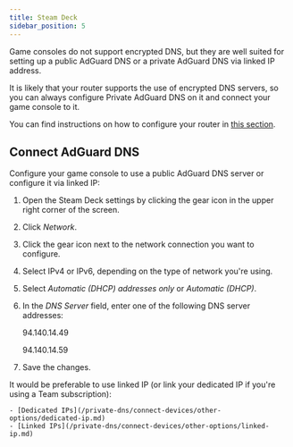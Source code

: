 ```yaml
---
title: Steam Deck
sidebar_position: 5
---
```


Game consoles do not support encrypted DNS, but they are well suited for setting up a public AdGuard DNS or a private AdGuard DNS via linked IP address.

It is likely that your router supports the use of encrypted DNS servers, so you can always configure Private AdGuard DNS on it and connect your game console to it.

You can find instructions on how to configure your router in [this section](/private-dns/connect-devices/routers/routers.md).

## Connect AdGuard DNS

Configure your game console to use a public AdGuard DNS server or configure it via linked IP:

1. Open the Steam Deck settings by clicking the gear icon in the upper right corner of the screen.
1. Click *Network*.
1. Click the gear icon next to the network connection you want to configure.
1. Select IPv4 or IPv6, depending on the type of network you're using.
1. Select *Automatic (DHCP) addresses only* or *Automatic (DHCP)*.
1. In the *DNS Server* field, enter one of the following DNS server addresses:

    94.140.14.49

    94.140.14.59

1. Save the changes.

It would be preferable to use linked IP (or link your dedicated IP if you're using a Team subscription):

    - [Dedicated IPs](/private-dns/connect-devices/other-options/dedicated-ip.md)
    - [Linked IPs](/private-dns/connect-devices/other-options/linked-ip.md)
